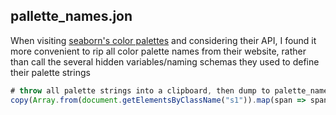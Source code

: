 
## pallette_names.jon
When visiting [seaborn's color palettes](https://www.practicalpythonfordatascience.com/ap_seaborn_palette#all-palettes) and considering their API, I found it more convenient to rip all color palette names from their website, rather than call the several hidden variables/naming schemas they used to define their palette strings
```javascript
# throw all palette strings into a clipboard, then dump to palette_names.json
copy(Array.from(document.getElementsByClassName("s1")).map(span => span.textContent))
```
